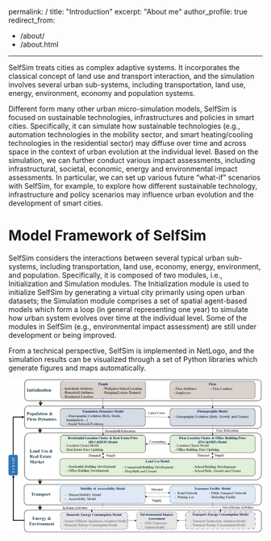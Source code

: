 permalink: /
title: "Introduction"
excerpt: "About me"
author_profile: true
redirect_from: 
  - /about/
  - /about.html
---

SelfSim treats cities as complex adaptive systems. It incorporates the classical concept of land use and transport interaction, and the simulation involves several urban sub-systems, including transportation, land use, energy, environment, economy and population systems. 

Different form many other urban micro-simulation models, SelfSim is focused on sustainable technologies, infrastructures and policies in smart cities. Specifically, it can simulate how sustainable technologies (e.g., automation technologies in the mobility sector, and smart heating/cooling technologies in the residential sector) may diffuse over time and across space in the context of urban evolution at the individual level. Based on the simulation, we can further conduct various impact assessments, including infrastructural, societal, economic, energy and environmental impact assessments. In particular, we can set up various future “what-if” scenarios with SelfSim, for example, to explore how different sustainable technology, infrastructure and policy scenarios may influence urban evolution and the development of smart cities.

Model Framework of SelfSim 
======

SelfSim considers the interactions between several typical urban sub-systems, including transportation, land use, economy, energy, environment, and population. Specifically, it is composed of two modules, i.e., Initialization and Simulation modules. The Initialization module is used to initialize SelfSim by generating a virtual city primarily using open urban datasets; the Simulation module comprises a set of spatial agent-based models which form a loop (in general representing one year) to simulate how urban system evolves over time at the individual level. Some of the modules in SelfSim (e.g., environmental impact assessment) are still under development or being improved. 

From a technical perspective, SelfSim is implemented in NetLogo, and the simulation results can be visualized through a set of Python libraries which generate figures and maps automatically.

![Model Framework of SelfSim](/images/SelfSim.png)
